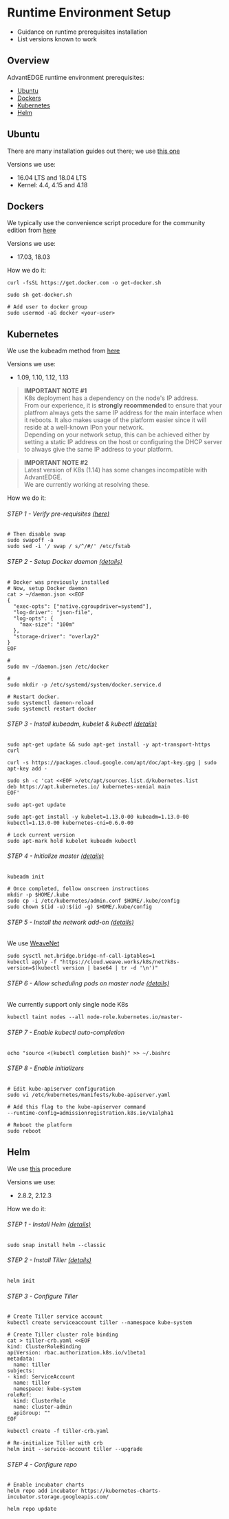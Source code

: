# Runtime Environment Setup

- Guidance on runtime prerequisites installation
- List versions known to work

## Overview

AdvantEDGE runtime environment prerequisites:

- [Ubuntu](#ubuntu)
- [Dockers](#dockers)
- [Kubernetes](#kubernetes)
- [Helm](#helm)

## Ubuntu

There are many installation guides out there; we use [this one](https://tutorials.ubuntu.com/tutorial/tutorial-install-ubuntu-desktop#0)

Versions we use:

- 16.04 LTS and 18.04 LTS
- Kernel: 4.4, 4.15 and 4.18

## Dockers

We typically use the convenience script procedure for the community edition from [here](https://docs.docker.com/install/linux/docker-ce/ubuntu/)

Versions we use:

- 17.03, 18.03

How we do it:

```
curl -fsSL https://get.docker.com -o get-docker.sh

sudo sh get-docker.sh

# Add user to docker group
sudo usermod -aG docker <your-user>
```

## Kubernetes

We use the kubeadm method from [here](https://kubernetes.io/docs/setup/independent/install-kubeadm/)

Versions we use:

- 1.09, 1.10, 1.12, 1.13

>**IMPORTANT NOTE #1**<br>
K8s deployment has a dependency on the node's IP address.<br>
From our experience, it is **strongly recommended** to ensure that your platfrom always gets the same IP address for the main interface when it reboots. It also makes usage of the platform easier since it will reside at a well-known IPon your network.<br>
Depending on your network setup, this can be achieved either by setting a static IP address on the host or configuring the DHCP server to always give the same IP address to your platform.<br>

>**IMPORTANT NOTE #2**<br>
Latest version of K8s (1.14) has some changes incompatible with AdvantEDGE.<br>
We are currently working at resolving these.

How we do it:
###### STEP 1 - Verify pre-requisites [(here)](https://kubernetes.io/docs/setup/independent/install-kubeadm/#before-you-begin)

```
# Then disable swap
sudo swapoff -a
sudo sed -i '/ swap / s/^/#/' /etc/fstab
```
###### STEP 2 - Setup Docker daemon [(details)](https://kubernetes.io/docs/setup/cri/#docker)

```
# Docker was previously installed
# Now, setup Docker daemon
cat > ~/daemon.json <<EOF
{
  "exec-opts": ["native.cgroupdriver=systemd"],
  "log-driver": "json-file",
  "log-opts": {
    "max-size": "100m"
  },
  "storage-driver": "overlay2"
}
EOF

# 
sudo mv ~/daemon.json /etc/docker

#
sudo mkdir -p /etc/systemd/system/docker.service.d

# Restart docker.
sudo systemctl daemon-reload
sudo systemctl restart docker
```
###### STEP 3 - Install kubeadm, kubelet & kubectl [(details)](https://kubernetes.io/docs/setup/independent/install-kubeadm/#installing-kubeadm-kubelet-and-kubectl)
```
sudo apt-get update && sudo apt-get install -y apt-transport-https curl

curl -s https://packages.cloud.google.com/apt/doc/apt-key.gpg | sudo apt-key add -

sudo sh -c 'cat <<EOF >/etc/apt/sources.list.d/kubernetes.list
deb https://apt.kubernetes.io/ kubernetes-xenial main
EOF'

sudo apt-get update

sudo apt-get install -y kubelet=1.13.0-00 kubeadm=1.13.0-00 kubectl=1.13.0-00 kubernetes-cni=0.6.0-00

# Lock current version
sudo apt-mark hold kubelet kubeadm kubectl
```
###### STEP 4 - Initialize master [(details)](https://kubernetes.io/docs/setup/independent/create-cluster-kubeadm/#initializing-your-master)
```
kubeadm init

# Once completed, follow onscreen instructions
mkdir -p $HOME/.kube
sudo cp -i /etc/kubernetes/admin.conf $HOME/.kube/config
sudo chown $(id -u):$(id -g) $HOME/.kube/config

```
###### STEP 5 - Install the network add-on [(details)](https://kubernetes.io/docs/setup/independent/create-cluster-kubeadm/#pod-network)
We use [WeaveNet](https://www.weave.works/docs/net/latest/kubernetes/kube-addon/)
```
sudo sysctl net.bridge.bridge-nf-call-iptables=1
kubectl apply -f "https://cloud.weave.works/k8s/net?k8s-version=$(kubectl version | base64 | tr -d '\n')"
```
###### STEP 6 - Allow scheduling pods on master node [(details)](https://kubernetes.io/docs/setup/independent/create-cluster-kubeadm/#control-plane-node-isolation)
We currently support only single node K8s
```
kubectl taint nodes --all node-role.kubernetes.io/master-
```
###### STEP 7 - Enable kubectl auto-completion
```
echo "source <(kubectl completion bash)" >> ~/.bashrc
```
###### STEP 8 - Enable initializers
```
# Edit kube-apiserver configuration
sudo vi /etc/kubernetes/manifests/kube-apiserver.yaml

# Add this flag to the kube-apiserver command
--runtime-config=admissionregistration.k8s.io/v1alpha1

# Reboot the platform
sudo reboot
```

## Helm
We use [this](https://docs.helm.sh/using_helm/#installing-helm) procedure

Versions we use:
- 2.8.2, 2.12.3

How we do it:
###### STEP 1 - Install Helm [(details)](https://docs.helm.sh/using_helm/#installing-helm)
```
sudo snap install helm --classic
```
###### STEP 2 - Install Tiller [(details)](https://docs.helm.sh/using_helm/#installing-tiller)
```
helm init
```
###### STEP 3 - Configure Tiller
```
# Create Tiller service account
kubectl create serviceaccount tiller --namespace kube-system

# Create Tiller cluster role binding
cat > tiller-crb.yaml <<EOF
kind: ClusterRoleBinding
apiVersion: rbac.authorization.k8s.io/v1beta1
metadata:
  name: tiller
subjects:
- kind: ServiceAccount
  name: tiller
  namespace: kube-system
roleRef:
  kind: ClusterRole
  name: cluster-admin
  apiGroup: ""
EOF

kubectl create -f tiller-crb.yaml

# Re-initialize Tiller with crb
helm init --service-account tiller --upgrade
```
###### STEP 4 - Configure repo
```
# Enable incubator charts
helm repo add incubator https://kubernetes-charts-incubator.storage.googleapis.com/

helm repo update
```
